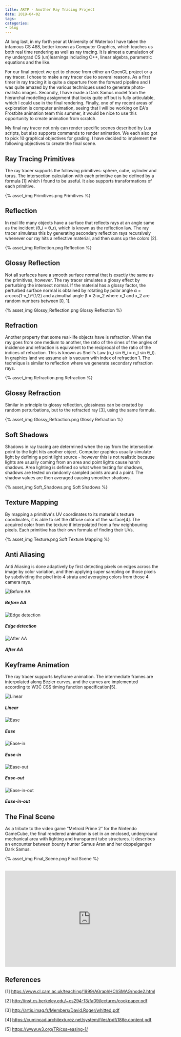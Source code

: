 ```yaml
---
title: ARTP - Another Ray Tracing Project
date: 2019-04-02
tags:
categories:
- blog
---
```

<p>At long last, in my forth year at University of Waterloo I have taken the infamous CS 488, better known as Computer Graphics, which teaches us both real time rendering as well as ray tracing. It is almost a cumulation of my undergrad CS (un)learnings including C++, linear algebra, parametric equations and the like.</p><!-- more -->

For our final project we get to choose from either an OpenGL project or a ray tracer. I chose to make a ray tracer due to several reasons. As a first timer in ray tracing it is quite a departure from the forward pipeline and I was quite amazed by the various techniques used to generate photo-realistic images. Secondly, I have made a Dark Samus model from the hierarchal modelling assignment that looks quite off but is fully articulable, which I could use in the final rendering. Finally, one of my recent areas of exploration is computer animation, seeing that I will be working on EA's Frostbite animation team this summer, it would be nice to use this opportunity to create animation from scratch.

My final ray tracer not only can render specific scenes described by Lua scripts, but also supports commands to render animation. We each also got to pick 10 graphical objectives for grading. I have decided to implement the following objectives to create the final scene. 

## Ray Tracing Primitives
The ray tracer supports the following primitives: sphere, cube, cylinder and torus. The intersection calculation with each primitive can be defined by a formula [1] which I found to be useful. It also supports transformations of each primitive.

{% asset_img Primitives.png Primitives %}

## Reflection
In real life many objects have a surface that reflects rays at an angle same as the incident (θ_i = θ_r), which is known as the reflection law. The ray tracer simulates this by generating secondary reflection rays recursively whenever our ray hits a reflective material, and then sums up the colors [2].

{% asset_img Reflection.png Reflection %}

## Glossy Reflection
Not all surfaces have a smooth surface normal that is exactly the same as the primitives, however. The ray tracer simulates a glossy effect by perturbing the intersect normal. If the material has a glossy factor, the perturbed surface normal is obtained by rotating by polar angle α = arccos(1-x_1)^(1/2) and azimuthal angle β = 2πx_2 where x_1 and x_2 are random numbers between [0, 1].

{% asset_img Glossy_Reflection.png Glossy Reflection %}

## Refraction
Another property that some real-life objects have is refraction. When the ray goes from one medium to another, the ratio of the sines of the angles of incidence and refraction is equivalent to the reciprocal of the ratio of the indices of refraction. This is known as Snell's Law (n_i sin θ_i = n_t sin θ_t). In graphics land we assume air is vacuum with index of refraction 1. The technique is similar to reflection where we generate secondary refraction rays.

{% asset_img Refraction.png Refraction %}

## Glossy Refraction
Similar in principle to glossy reflection, glossiness can be created by random perturbations, but to the refracted ray [3], using the same formula.

{% asset_img Glossy_Refraction.png Glossy Refraction %}


## Soft Shadows
Shadows in ray tracing are determined when the ray from the intersection point to the light hits another object. Computer graphics usually simulate light by defining a point light source - however this is not realistic because lights are usually coming from an area and point lights cause harsh shadows. Area lighting is defined so what when testing for shadows, shadows are tested on randomly sampled points around a point. The shadow values are then averaged causing smoother shadows.

{% asset_img Soft_Shadows.png Soft Shadows %}

## Texture Mapping
By mapping a primitive's UV coordinates to its material's texture coordinates, it is able to set the diffuse color of the surface[4]. The acquired color from the texture if interpolated from a few neighbouring pixels. Each primitive has their own formula of finding their UVs. 

{% asset_img Texture.png Soft Texture Mapping %}

## Anti Aliasing
Anti Aliasing is done adaptively by first detecting pixels on edges across the image by color variation, and then applying super sampling on those pixels by subdividing the pixel into 4 strata and averaging colors from those 4 camera rays.

<div class="image-container">
<div><img src="/2019/04/02/ARTP-Another-Ray-Tracing-Project/AA.png" alt='Before AA' ><div><h5>Before AA</h5></div></div>
<div><img src="/2019/04/02/ARTP-Another-Ray-Tracing-Project/AA_1.png" alt='Edge detection' ><div><h5>Edge detection</h5></div></div>
<div><img src="/2019/04/02/ARTP-Another-Ray-Tracing-Project/AA_3.png" alt='After AA' ><div><h5>After AA</h5></div></div>
</div>

## Keyframe Animation
The ray tracer supports keyframe animation. The intermediate frames are interpolated along Bézier curves, and the curves are implemented according to W3C CSS timing function specification[5].

<div class="image-container">
<div><img src="/2019/04/02/ARTP-Another-Ray-Tracing-Project/Linear.gif" alt='Linear' ><div><h5>Linear</h5></div></div>
<div><img src="/2019/04/02/ARTP-Another-Ray-Tracing-Project/Ease.gif" alt='Ease' ><div><h5>Ease</h5></div></div>
<div><img src="/2019/04/02/ARTP-Another-Ray-Tracing-Project/Ease-in.gif" alt='Ease-in' ><div><h5>Ease-in</h5></div></div>
<div><img src="/2019/04/02/ARTP-Another-Ray-Tracing-Project/Ease-out.gif" alt='Ease-out' ><div><h5>Ease-out</h5></div></div>
<div><img src="/2019/04/02/ARTP-Another-Ray-Tracing-Project/Ease-in-out.gif" alt='Ease-in-out' ><div><h5>Ease-in-out</h5></div></div>
</div>

## The Final Scene
As a tribute to the video game “Metroid Prime 2” for the Nintendo GameCube, the final rendered animation is set in an enclosed, underground mechanical area with lighting and transparent tube structures. It describes an encounter between bounty hunter Samus Aran and her doppelganger Dark Samus.

{% asset_img Final_Scene.png Final Scene %}

<br>
<div class="video">
<iframe width="560" height="315" src="https://www.youtube.com/embed/SjcQWTjJyx8" frameborder="0" allow="accelerometer; autoplay; encrypted-media; gyroscope; picture-in-picture" allowfullscreen></iframe>
</div>

## References

[1] https://www.cl.cam.ac.uk/teaching/1999/AGraphHCI/SMAG/node2.html

[2] http://inst.cs.berkeley.edu/~cs294-13/fa09/lectures/cookpaper.pdf

[3] http://artis.imag.fr/Members/David.Roger/whitted.pdf

[4] https://cumincad.architexturez.net/system/files/pdf/186e.content.pdf

[5] https://www.w3.org/TR/css-easing-1/ 
